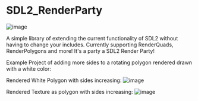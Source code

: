# SDL2_RenderParty

![image](https://github.com/pawbyte/SDL2_RenderParty/blob/main/images/sdl2_renderparty_logo.png?raw=true)

A simple library of extending the current functionality of SDL2 without having to change your includes. Currently supporting RenderQuads, RenderPolygons and more! It's a party a SDL2 Render Party!

Example Project of adding more sides to a rotating polygon rendered drawn with a white color:

Rendered White Polygon with sides increasing:
![image](https://raw.githubusercontent.com/pawbyte/SDL2_Render_Party/main/examples/SDL2_Render_Party_White_Polygon_Test.gif)

Rendered Texture as polygon with sides increasing:
![image]([https://raw.githubusercontent.com/pawbyte/SDL2_Render_Party/main/examples/SDL2_Render_Party_White_Polygon_Test.gif](https://github.com/pawbyte/SDL2_RenderParty/blob/main/examples/sdl2_render_party_mk_spinner_polygon.gif?raw=true))

